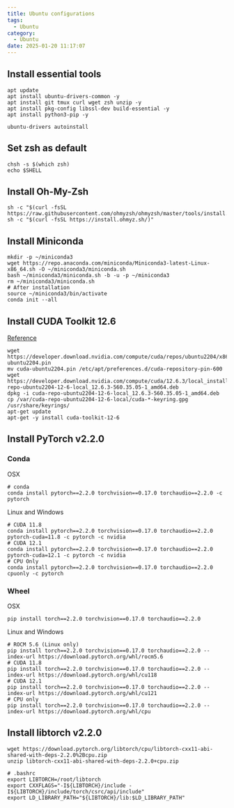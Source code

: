 ```yaml
---
title: Ubuntu configurations
tags:
  - Ubuntu
category:
  - Ubuntu
date: 2025-01-20 11:17:07
---
```


## Install essential tools

```shell
apt update
apt install ubuntu-drivers-common -y
apt install git tmux curl wget zsh unzip -y
apt install pkg-config libssl-dev build-essential -y
apt install python3-pip -y

ubuntu-drivers autoinstall
```


## Set zsh as default

```shell
chsh -s $(which zsh)
echo $SHELL
```

## Install Oh-My-Zsh

```shell
sh -c "$(curl -fsSL https://raw.githubusercontent.com/ohmyzsh/ohmyzsh/master/tools/install.sh)"
sh -c "$(curl -fsSL https://install.ohmyz.sh/)"
```

## Install Miniconda

```shell
mkdir -p ~/miniconda3
wget https://repo.anaconda.com/miniconda/Miniconda3-latest-Linux-x86_64.sh -O ~/miniconda3/miniconda.sh
bash ~/miniconda3/miniconda.sh -b -u -p ~/miniconda3
rm ~/miniconda3/miniconda.sh
# After installation
source ~/miniconda3/bin/activate
conda init --all
```

## Install CUDA Toolkit 12.6

[Reference](https://developer.nvidia.com/cuda-downloads?target_os=Linux&target_arch=x86_64&Distribution=Ubuntu&target_version=22.04&target_type=deb_local) 

```shell
wget https://developer.download.nvidia.com/compute/cuda/repos/ubuntu2204/x86_64/cuda-ubuntu2204.pin
mv cuda-ubuntu2204.pin /etc/apt/preferences.d/cuda-repository-pin-600
wget https://developer.download.nvidia.com/compute/cuda/12.6.3/local_installers/cuda-repo-ubuntu2204-12-6-local_12.6.3-560.35.05-1_amd64.deb
dpkg -i cuda-repo-ubuntu2204-12-6-local_12.6.3-560.35.05-1_amd64.deb
cp /var/cuda-repo-ubuntu2204-12-6-local/cuda-*-keyring.gpg /usr/share/keyrings/
apt-get update
apt-get -y install cuda-toolkit-12-6
```

## Install PyTorch v2.2.0

### Conda

OSX

```shell
# conda
conda install pytorch==2.2.0 torchvision==0.17.0 torchaudio==2.2.0 -c pytorch
```

Linux and Windows

```shell
# CUDA 11.8
conda install pytorch==2.2.0 torchvision==0.17.0 torchaudio==2.2.0 pytorch-cuda=11.8 -c pytorch -c nvidia
# CUDA 12.1
conda install pytorch==2.2.0 torchvision==0.17.0 torchaudio==2.2.0 pytorch-cuda=12.1 -c pytorch -c nvidia
# CPU Only
conda install pytorch==2.2.0 torchvision==0.17.0 torchaudio==2.2.0 cpuonly -c pytorch
```

### Wheel

OSX

```shell
pip install torch==2.2.0 torchvision==0.17.0 torchaudio==2.2.0
```

Linux and Windows

```shell
# ROCM 5.6 (Linux only)
pip install torch==2.2.0 torchvision==0.17.0 torchaudio==2.2.0 --index-url https://download.pytorch.org/whl/rocm5.6
# CUDA 11.8
pip install torch==2.2.0 torchvision==0.17.0 torchaudio==2.2.0 --index-url https://download.pytorch.org/whl/cu118
# CUDA 12.1
pip install torch==2.2.0 torchvision==0.17.0 torchaudio==2.2.0 --index-url https://download.pytorch.org/whl/cu121
# CPU only
pip install torch==2.2.0 torchvision==0.17.0 torchaudio==2.2.0 --index-url https://download.pytorch.org/whl/cpu
```

## Install libtorch v2.2.0

```shell
wget https://download.pytorch.org/libtorch/cpu/libtorch-cxx11-abi-shared-with-deps-2.2.0%2Bcpu.zip
unzip libtorch-cxx11-abi-shared-with-deps-2.2.0+cpu.zip

# .bashrc
export LIBTORCH=/root/libtorch
export CXXFLAGS="-I${LIBTORCH}/include -I${LIBTORCH}/include/torch/csrc/api/include"
export LD_LIBRARY_PATH="${LIBTORCH}/lib:$LD_LIBRARY_PATH"
```